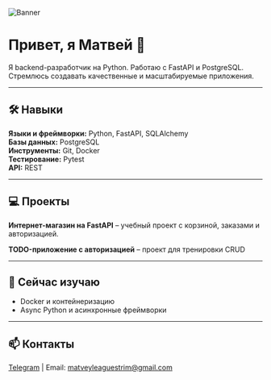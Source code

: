 ![Banner](https://images.unsplash.com/photo-1507525428034-b723cf961d3e?crop=entropy&cs=tinysrgb&fit=max&fm=jpg&ixid=MnwxfDB8MXxyYW5kb218MHx8Y29kZXJ8fHx8fHwxNjg4MDAwMDAw&ixlib=rb-4.0.3&q=80&w=1200)
# Привет, я Матвей 👋

Я backend-разработчик на Python. Работаю с FastAPI и PostgreSQL. Стремлюсь создавать качественные и масштабируемые приложения.  

---

## 🛠 Навыки

**Языки и фреймворки:** Python, FastAPI, SQLAlchemy  
**Базы данных:** PostgreSQL  
**Инструменты:** Git, Docker  
**Тестирование:** Pytest  
**API:** REST  

---

## 💻 Проекты

**Интернет-магазин на FastAPI** – учебный проект с корзиной, заказами и авторизацией.   

**TODO-приложение с авторизацией** – проект для тренировки CRUD 

---

## 🌱 Сейчас изучаю

- Docker и контейнеризацию  
- Async Python и асинхронные фреймворки    

---

## 📫 Контакты

[Telegram](https://t.me/matew_1) | Email: matveyleaguestrim@gmail.com  
